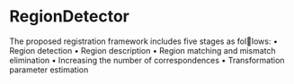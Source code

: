 # RegionDetector

The proposed registration framework includes five stages as follows:
• Region detection
• Region description
• Region matching and mismatch elimination
• Increasing the number of correspondences
• Transformation parameter estimation

